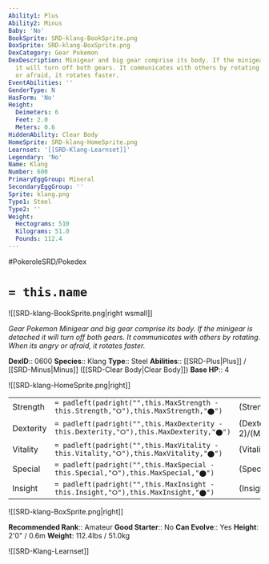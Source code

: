 ```yaml
---
Ability1: Plus
Ability2: Minus
Baby: 'No'
BookSprite: SRD-klang-BookSprite.png
BoxSprite: SRD-klang-BoxSprite.png
DexCategory: Gear Pokemon
DexDescription: Minigear and big gear comprise its body. If the minigear is detached
  it will turn off both gears. It communicates with others by rotating. When its angry
  or afraid, it rotates faster.
EventAbilities: ''
GenderType: N
HasForm: 'No'
Height:
  Deimeters: 6
  Feet: 2.0
  Meters: 0.6
HiddenAbility: Clear Body
HomeSprite: SRD-klang-HomeSprite.png
Learnset: '[[SRD-Klang-Learnset]]'
Legendary: 'No'
Name: Klang
Number: 600
PrimaryEggGroup: Mineral
SecondaryEggGroup: ''
Sprite: klang.png
Type1: Steel
Type2: ''
Weight:
  Hectograms: 510
  Kilograms: 51.0
  Pounds: 112.4
---
```


#PokeroleSRD/Pokedex

# `= this.name`

![[SRD-klang-BookSprite.png|right wsmall]]

*Gear Pokemon*
*Minigear and big gear comprise its body. If the minigear is detached it will turn off both gears. It communicates with others by rotating. When its angry or afraid, it rotates faster.*

**DexID**:: 0600
**Species**:: Klang
**Type**:: Steel
**Abilities**:: [[SRD-Plus|Plus]] / [[SRD-Minus|Minus]] ([[SRD-Clear Body|Clear Body]])
**Base HP**:: 4

![[SRD-klang-HomeSprite.png|right]]

|           |                                                                                        |                                          |
| --------- | -------------------------------------------------------------------------------------- | ---------------------------------------- |
| Strength  | `= padleft(padright("",this.MaxStrength - this.Strength,"⭘"),this.MaxStrength,"⬤")`    | (Strength::2)/(MaxStrength::5)   |
| Dexterity | `= padleft(padright("",this.MaxDexterity - this.Dexterity,"⭘"),this.MaxDexterity,"⬤")` | (Dexterity:: 2)/(MaxDexterity::4) |
| Vitality  | `= padleft(padright("",this.MaxVitality - this.Vitality,"⭘"),this.MaxVitality,"⬤")`    | (Vitality::3)/(MaxVitality::6)   |
| Special   | `= padleft(padright("",this.MaxSpecial - this.Special,"⭘"),this.MaxSpecial,"⬤")`       | (Special::2)/(MaxSpecial::5)     |
| Insight   | `= padleft(padright("",this.MaxInsight - this.Insight,"⭘"),this.MaxInsight,"⬤")`       | (Insight::2)/(MaxInsight::5)     |

![[SRD-klang-BoxSprite.png|right]]

**Recommended Rank**:: Amateur
**Good Starter**:: No
**Can Evolve**:: Yes
**Height**: 2'0" / 0.6m
**Weight**: 112.4lbs / 51.0kg

![[SRD-Klang-Learnset]]